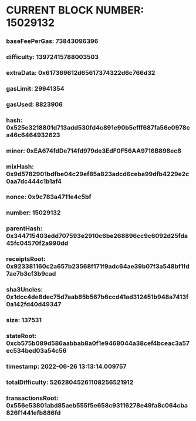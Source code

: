 # CURRENT BLOCK NUMBER: 15029132

### baseFeePerGas: 73843096396
### difficulty: 13972415788003503
### extraData: 0x617369612d65617374322d6c766d32
### gasLimit: 29941354
### gasUsed: 8823906
### hash: 0x525e3218801d713add530fd4c891e90b5efff687fa56e0978ca46c6464932623
### miner: 0xEA674fdDe714fd979de3EdF0F56AA9716B898ec8
### mixHash: 0x9d5782901bdfbe04c29ef85a823adcd6ceba99dfb4229e2c0aa7dc444c1b1af4
### nonce: 0x9c783a4711e4c5bf
### number: 15029132
### parentHash: 0x344715403edd707593e2910c6be268896cc9c6092d25fda45fc04570f2a990dd
### receiptsRoot: 0x923381160c2a657b23568f171f9adc64ae39b07f3a548bf1fd7ae7b3cf3b9cad
### sha3Uncles: 0x1dcc4de8dec75d7aab85b567b6ccd41ad312451b948a7413f0a142fd40d49347
### size: 137531
### stateRoot: 0xcb575b089d586aabbab8a0f1e9468044a38cef4bceac3a57ec534bed03a54c56
### timestamp: 2022-06-26 13:13:14.009757
### totalDifficulty: 52628045261108256521912
### transactionsRoot: 0x556e53801abd85aeb555f5e658c93116278e49fa8c064cba826f1441efb886fd
